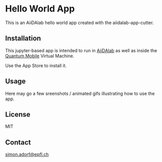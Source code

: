 # Hello World App

This is an AiiDAlab hello world app created with the aiidalab-app-cutter.

## Installation

This jupyter-based app is intended to run in
[AiiDAlab](https://www.materialscloud.org/aiidalab)
as well as inside the
[Quantum Mobile](https://materialscloud.org/work/quantum-mobile) Virtual Machine.

Use the App Store to install it.

## Usage

Here may go a few sreenshots / animated gifs illustrating how to use the app.

## License

MIT

## Contact

simon.adorf@epfl.ch
